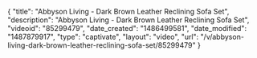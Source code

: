 {
    "title": "Abbyson Living - Dark Brown Leather Reclining Sofa Set",
    "description": "Abbyson Living - Dark Brown Leather Reclining Sofa Set",
    "videoid": "85299479",
    "date_created": "1486499581",
    "date_modified": "1487879917",
    "type": "captivate",
    "layout": "video",
    "url": "\/v\/abbyson-living-dark-brown-leather-reclining-sofa-set\/85299479"
}